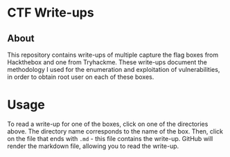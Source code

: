 # CTF Write-ups


## About


This repository contains write-ups of multiple capture the flag boxes from Hackthebox and one from Tryhackme. These write-ups document the methodology I used for the enumeration and exploitation of vulnerabilities, in order to obtain root user on each of these boxes.


# Usage


To read a write-up for one of the boxes, click on one of the directories above. The directory name corresponds to the name of the box. Then, click on the file that ends with `.md` - this file contains the write-up. GitHub will render the markdown file, allowing you to read the write-up.